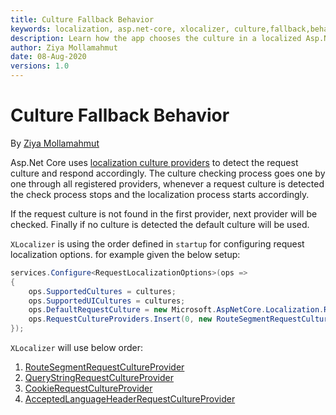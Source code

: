 ```yaml
---
title: Culture Fallback Behavior
keywords: localization, asp.net-core, xlocalizer, culture,fallback,behavior
description: Learn how the app chooses the culture in a localized Asp.Net Core web app.
author: Ziya Mollamahmut
date: 08-Aug-2020
versions: 1.0
---
```


# Culture Fallback Behavior

By [Ziya Mollamahmut][0]

Asp.Net Core uses [localization culture providers][5] to detect the request culture and respond accordingly. The culture checking process goes one by one through all registered providers, whenever a request culture is detected the check process stops and the localization process starts accordingly.

If the request culture is not found in the first provider, next provider will be checked. Finally if no culture is detected the default culture will be used.

`XLocalizer` is using the order defined in `startup` for configuring request localization options. for example given the below setup:
````cs
services.Configure<RequestLocalizationOptions>(ops =>
{
    ops.SupportedCultures = cultures;
    ops.SupportedUICultures = cultures;
    ops.DefaultRequestCulture = new Microsoft.AspNetCore.Localization.RequestCulture("en");
    ops.RequestCultureProviders.Insert(0, new RouteSegmentRequestCultureProvider(cultures));
});
````

`XLocalizer` will use below order:
1) [RouteSegmentRequestCultureProvider][6]
2) [QueryStringRequestCultureProvider][7]
3) [CookieRequestCultureProvider][3]
4) [AcceptedLanguageHeaderRequestCultureProvider][4]

[0]:https://github.com/LazZiya
[6]: https://github.com/LazZiya/XLocalizer/blob/master/XLocalizer/Routing/RouteSegmentRequestCultureProvider.cs
[7]: https://docs.microsoft.com/en-us/dotnet/api/microsoft.aspnetcore.localization.querystringrequestcultureprovider
[3]: https://docs.microsoft.com/en-us/dotnet/api/microsoft.aspnetcore.localization.cookierequestcultureprovider
[4]: https://docs.microsoft.com/en-us/dotnet/api/microsoft.aspnetcore.localization.acceptlanguageheaderrequestcultureprovider
[5]: https://docs.microsoft.com/en-us/aspnet/core/fundamentals/localization-extensibility?view=aspnetcore-3.1#localization-culture-providers
